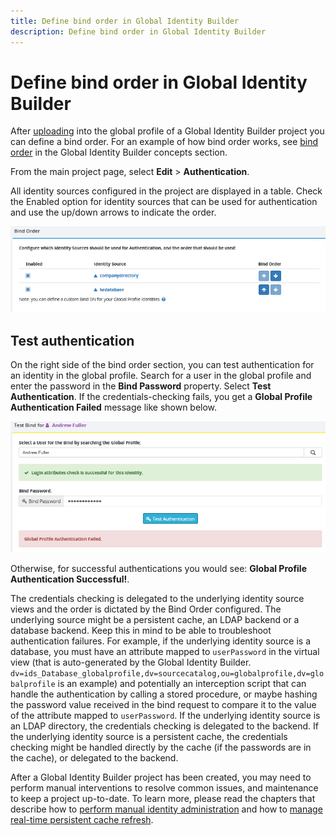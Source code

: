 ```yaml
---
title: Define bind order in Global Identity Builder
description: Define bind order in Global Identity Builder
---
```


# Define bind order in Global Identity Builder

After [uploading](upload.md) into the global profile of a Global Identity Builder project you can define a bind order. For an example of how bind order works, see [bind order](../concepts.md#bind-order) in the Global Identity Builder concepts section.

From the main project page, select **Edit** > **Authentication**.

All identity sources configured in the project are displayed in a table. Check the Enabled option for identity sources that can be used for authentication and use the up/down arrows to indicate the order.

![Defining Bind Order](../../Media/image53.png)

## Test authentication

On the right side of the bind order section, you can test authentication for an identity in the global profile. Search for a user in the global profile and enter the password in the **Bind Password** property. Select **Test Authentication**. If the credentials-checking fails, you get a **Global Profile Authentication Failed** message like shown below.

![Testing Authentication](../../Media/image54.png)

Otherwise, for successful authentications you would see: **Global Profile Authentication Successful!**.

The credentials checking is delegated to the underlying identity source views and the order is dictated by the Bind Order configured. The underlying source might be a persistent cache, an LDAP backend or a database backend. Keep this in mind to be able to troubleshoot authentication failures. For example, if the underlying identity source is a database, you must have an attribute mapped to `userPassword` in the virtual view (that is auto-generated by the Global Identity Builder. `dv=ids_Database_globalprofile,dv=sourcecatalog,ou=globalprofile,dv=globalprofile` is an example) and potentially an interception script that can handle the authentication by calling a stored procedure, or maybe hashing the password value received in the bind request to compare it to the value of the attribute mapped to `userPassword`. If the underlying identity source is an LDAP directory, the credentials checking is delegated to the backend. If the underlying identity source is a persistent cache, the credentials checking might be handled directly by the cache (if the passwords are in the cache), or delegated to the backend.

After a Global Identity Builder project has been created, you may need to perform manual interventions to resolve common issues, and maintenance to keep a project up-to-date. To learn more, please read the chapters that describe how to [perform manual identity administration](../identity-administration.md) and how to [manage real-time persistent cache refresh](../manage-persistent-cache/overview.md).
